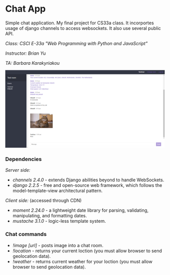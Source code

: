 # Chat App

Simple chat application. My final project for CS33a class. It incorportes usage of django channels to access websockets. It also use several public API.

*Class: CSCI E-33a "Web Programming with Python and JavaScript"*

*Instructor: Brian Yu*

*TA: Barbara Karakyriakou*

![Screenshot](/screen.png "Screenshot")

### Dependencies

*Server side:*

- *channels 2.4.0* - extends Django abilities beyond to handle WebSockets.
- *django 2.2.5* - free and open-source web framework, which follows the model-template-view architectural pattern.

*Client side:* (accessed through CDN)

- *moment 2.24.0* - a lightweight date library for parsing, validating, manipulating, and formatting dates.
- *mustache 3.1.0* - logic-less template system.

### Chat commands

- *!image \[url\]* - posts image into a chat room.
- *!location* - returns your current loction (you must allow browser to send geolocation data).
- *!weather* - returns current weather for your loction (you must allow browser to send geolocation data).
